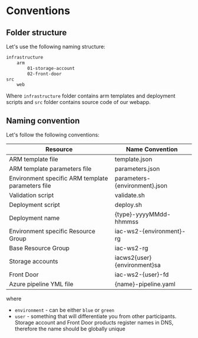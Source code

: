 # Conventions

## Folder structure

Let's use the following naming structure:

```txt
infrastructure
    arm
        01-storage-account
        02-front-door
src
    web
```

Where `infrastructure` folder contains arm templates and deployment scripts and `src` folder contains source code of our webapp.

## Naming convention

Let's follow the following conventions:

| Resource  | Name Convention |
|---|---|
| ARM template file | template.json |
| ARM template parameters file | parameters.json |
| Environment specific ARM template parameters file | parameters-{environment}.json |
| Validation script | validate.sh |
| Deployment script | deploy.sh |
| Deployment name | {type}-yyyyMMdd-hhmmss |
| Environment specific Resource Group | iac-ws2-{environment}-rg |
| Base Resource Group | iac-ws2-rg |
| Storage accounts | iacws2{user}{environment}sa |
| Front Door | iac-ws2-{user}-fd |
| Azure pipeline YML file | {name}-pipeline.yaml |

where

* `environment` - can be either `blue` or `green`
* `user` - something that will differentiate you from other participants. Storage account and Front Door products register names in DNS, therefore the name should be globally unique
